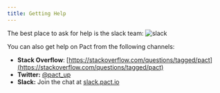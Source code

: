 ```yaml
---
title: Getting Help
---
```


The best place to ask for help is the slack team: ![slack](http://slack.pact.io/badge.svg)

You can also get help on Pact from the following channels:

* **Stack Overflow**: [https://stackoverflow.com/questions/tagged/pact](https://stackoverflow.com/questions/tagged/pact)
* **Twitter:** [@pact\_up](https://twitter.com/pact_up)
* **Slack:** Join the chat at [slack.pact.io](https://slack.pact.io)

